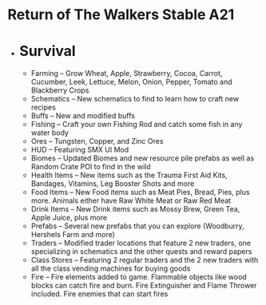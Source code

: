 # Return of The Walkers Stable A21

- # Survival

  - Farming – Grow Wheat, Apple, Strawberry, Cocoa, Carrot, Cucumber, Leek, Lettuce, Melon, Onion, Pepper, Tomato and Blackberry Crops
  - Schematics – New schematics to find to learn how to craft new recipes
  - Buffs – New and modified buffs
  - Fishing – Craft your own Fishing Rod and catch some fish in any water body
  - Ores – Tungsten, Copper, and Zinc Ores
  - HUD – Featuring SMX UI Mod
  - Biomes – Updated Biomes and new resource pile prefabs as well as Random Crate POI to find in the wild
  - Health Items – New items such as the Trauma First Aid Kits, Bandages, Vitamins, Leg Booster Shots and more
  - Food Items – New Food items such as Meat Pies, Bread, Pies, plus more. Animals either have Raw White Meat or Raw Red Meat
  - Drink Items – New Drink items such as Mossy Brew, Green Tea, Apple Juice, plus more
  - Prefabs – Several new prefabs that you can explore (Woodburry, Hershels Farm and more)
  - Traders – Modified trader locations that feature 2 new traders, one specializing in schematics and the other quests and reward papers
  - Class Stores – Featuring 2 regular traders and the 2 new traders with all the class vending machines for buying goods
  - Fire – Fire elements added to game. Flammable objects like wood blocks can catch fire and burn. Fire Extinguisher and Flame Thrower included. Fire enemies that can start fires
